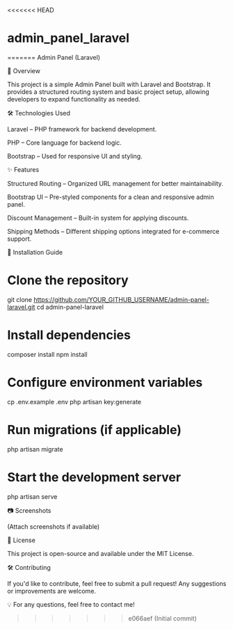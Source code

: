 <<<<<<< HEAD
# admin_panel_laravel
=======
Admin Panel (Laravel)

📌 Overview

This project is a simple Admin Panel built with Laravel and Bootstrap. It provides a structured routing system and basic project setup, allowing developers to expand functionality as needed.

🛠️ Technologies Used

Laravel – PHP framework for backend development.

PHP – Core language for backend logic.

Bootstrap – Used for responsive UI and styling.

✨ Features

Structured Routing – Organized URL management for better maintainability.

Bootstrap UI – Pre-styled components for a clean and responsive admin panel.

Discount Management – Built-in system for applying discounts.

Shipping Methods – Different shipping options integrated for e-commerce support.

🚀 Installation Guide



# Clone the repository
git clone https://github.com/YOUR_GITHUB_USERNAME/admin-panel-laravel.git
cd admin-panel-laravel

# Install dependencies
composer install
npm install

# Configure environment variables
cp .env.example .env
php artisan key:generate

# Run migrations (if applicable)
php artisan migrate

# Start the development server
php artisan serve


📷 Screenshots

(Attach screenshots if available)

📜 License

This project is open-source and available under the MIT License.

🛠️ Contributing

If you'd like to contribute, feel free to submit a pull request! Any suggestions or improvements are welcome.

💡 For any questions, feel free to contact me!
>>>>>>> e066aef (Initial commit)
